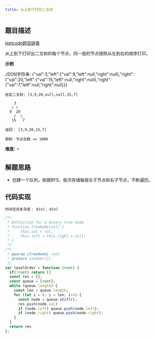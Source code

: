 ```yaml
---
title: 从上到下打印二叉树
---
```


## 题目描述
[leetcode题目链接](https://leetcode-cn.com/problems/cong-shang-dao-xia-da-yin-er-cha-shu-lcof/)

从上到下打印出二叉树的每个节点，同一层的节点按照从左到右的顺序打印。  

**示例**  

JSON字符串: {"val":3,"left":{"val":9,"left":null,"right":null},"right":{"val":20,"left":{"val":15,"left":null,"right":null},"right":{"val":7,"left":null,"right":null}}}  
 
```
给定二叉树: [3,9,20,null,null,15,7] 

    3
   / \
  9  20
    /  \
   15   7

返回： [3,9,20,15,7]

限制：节点总数 <= 1000
```
**难度:** ⭐

## 解题思路
- 创建一个队列，依据BFS，依次存储每层左子节点和右子节点，不断遍历。

## 代码实现
`时间空间复杂度： O(n), O(n) `

```js
/**
 * Definition for a binary tree node.
 * function TreeNode(val) {
 *     this.val = val;
 *     this.left = this.right = null;
 * }
 */
/**
 * @param {TreeNode} root
 * @return {number[]}
 */
var levelOrder = function (root) {
  if(!root) return []
  const res = [];
  const queue = [root];
  while (queue.length) {
    const len = queue.length;
    for (let i = 0; i < len; i++) {
      const node = queue.shift();
      res.push(node.val)
      if (node.left) queue.push(node.left);
      if (node.right) queue.push(node.right);
    }
  }
  return res
};
```


